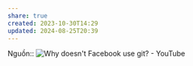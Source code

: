 ```yaml
---
share: true
created: 2023-10-30T14:29
updated: 2024-08-25T20:39
---
```

Nguồn:: ![Why doesn't Facebook use git? - YouTube](https://youtu.be/0BNVkMoLJxc?si=LieM__1vPX504zHK)